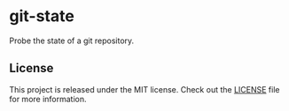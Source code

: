 # git-state
Probe the state of a git repository.

## License
This project is released under the MIT license.
Check out the [LICENSE](LICENSE) file for more information.
